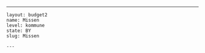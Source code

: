---
    layout: budget2
    name: Missen
    level: kommune
    state: BY
    slug: Missen

    ---


    
